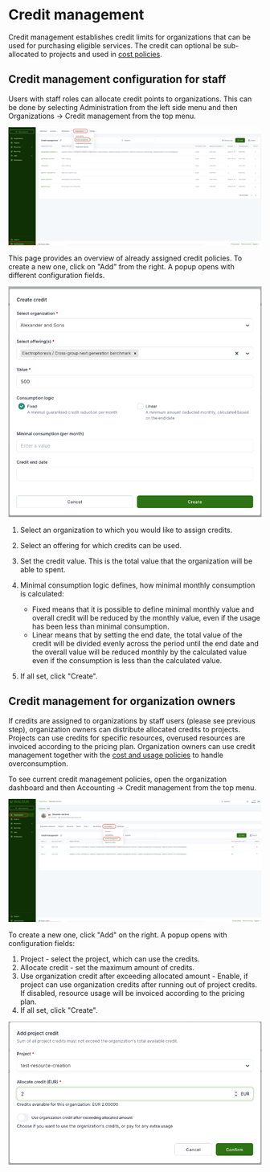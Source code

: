 # Credit management

Credit management establishes credit limits for organizations that can be used for purchasing eligible services.
The credit can optional be sub-allocated to projects and used in [cost policies](cost-and-usage-policies.md).

## Credit management configuration for staff

Users with staff roles can allocate credit points to organizations. This can be done by selecting Administration from the left side menu and then Organizations -> Credit management from the top menu.

![Credit management policies](img/Credit_management_overall.png)

This page provides an overview of already assigned credit policies. To create a new one, click on "Add" from the right. A popup opens with different configuration fields.

![Credit management new policy](img/Credit_management_new.png)

1. Select an organization to which you would like to assign credits.
2. Select an offering for which credits can be used.
3. Set the credit value. This is the total value that the organization will be able to spent.
4. Minimal consumption logic defines, how minimal monthly consumption is calculated:

    - Fixed means that it is possible to define minimal monthly value and overall credit will be reduced by the monthly value, even if the usage has been less than minimal consumption.
    - Linear means that by setting the end date, the total value of the credit will be divided evenly across the period until the end date and the overall value will be reduced monthly by the calculated value even if the consumption is less than the calculated value.

5. If all set, click "Create".

## Credit management for organization owners

If credits are assigned to organizations by staff users (please see previous step), organization owners can distribute allocated credits to projects. Projects can use credits for specific resources, overused resources are invoiced according to the pricing plan. Organization owners can use credit management together with the [cost and usage policies](cost-and-usage-policies.md) to handle overconsumption.

To see current credit management policies, open the organization dashboard and then Accounting -> Credit management from the top menu.

![Customer credit policies](img/Customer_credit_management_list.png)

To create a new one, click "Add" on the right. A popup opens with configuration fields:

1. Project - select the project, which can use the credits.
2. Allocate credit - set the maximum amount of credits.
3. Use organization credit after exceeding allocated amount - Enable, if project can use organization credits after running out of project credits. If disabled, resource usage will be invoiced according to the pricing plan.
4. If all set, click "Create".

![New project credit policy](img/Project_credit_new.png)

